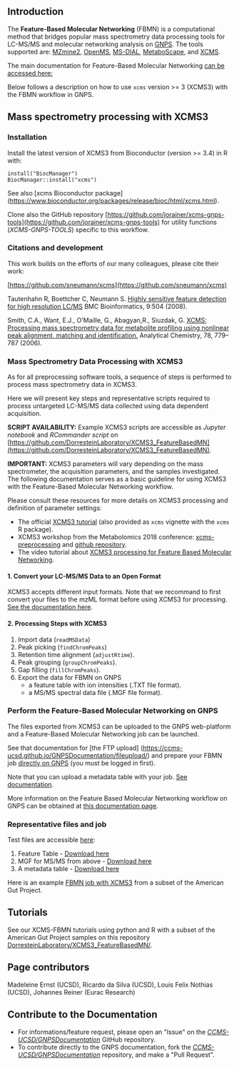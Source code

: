 ## Introduction

The **Feature-Based Molecular Networking** (FBMN) is a computational method that bridges popular mass spectrometry data processing tools for LC-MS/MS and molecular networking analysis on [GNPS](http://gnps.ucsd.edu). The tools supported are: [MZmine2](featurebasedmolecularnetworking-with-mzmine2.md), [OpenMS](featurebasedmolecularnetworking-with-openms.md), [MS-DIAL](featurebasedmolecularnetworking-with-ms-dial.md), [MetaboScape](featurebasedmolecularnetworking-with-metaboscape.md), and [XCMS](featurebasedmolecularnetworking-with-xcms3.md).

The main documentation for Feature-Based Molecular Networking [can be accessed here:](featurebasedmolecularnetworking.md)

Below follows a description on how to use `xcms` version >= 3 (XCMS3) with the
FBMN workflow in GNPS.

## Mass spectrometry processing with XCMS3

### Installation

Install the latest version of XCMS3 from Bioconductor (version >= 3.4) in R
with:

```
install("BiocManager")
BiocManager::install("xcms")
```

See also [xcms Bioconductor package] (https://www.bioconductor.org/packages/release/bioc/html/xcms.html).

Clone also the GitHub repository
[https://github.com/jorainer/xcms-gnps-tools](https://github.com/jorainer/xcms-gnps-tools)
for utility functions (*XCMS-GNPS-TOOLS*) specific to this workflow.

### Citations and development

This work builds on the efforts of our many colleagues, please cite their work:

[https://github.com/sneumann/xcms](https://github.com/sneumann/xcms)

Tautenhahn R, Boettcher C, Neumann S. [Highly sensitive feature detection for
high resolution LC/MS](https://doi.org/10.1186/1471-2105-9-504) BMC
Bioinformatics, 9:504 (2008).

Smith, C.A., Want, E.J., O'Maille, G., Abagyan,R., Siuzdak, G. [XCMS: Processing
mass spectrometry data for metabolite profiling using nonlinear peak alignment, matching and identification.](https://pubs.acs.org/doi/10.1021/ac051437y)
Analytical Chemistry, 78, 779–787 (2006).


### Mass Spectrometry Data Processing with XCMS3

As for all preprocessing software tools, a sequence of steps is performed to
process mass spectrometry data in XCMS3.

Here we will present key steps and representative scripts required to process
untargeted LC-MS/MS data collected using data dependent acquisition.

**SCRIPT AVAILABILITY:** Example XCMS3 scripts are accessible as *Jupyter
notebook* and *RCommander script* on
[https://github.com/DorresteinLaboratory/XCMS3_FeatureBasedMN](https://github.com/DorresteinLaboratory/XCMS3_FeatureBasedMN).

**IMPORTANT:** XCMS3 parameters will vary depending on the mass spectrometer,
the acquisition parameters, and the samples investigated. The following
documentation serves as a basic guideline for using XCMS3 with the Feature-Based
Molecular Networking workflow.

Please consult these resources for more details on XCMS3 processing and
definition of parameter settings:

- The official [XCMS3
  tutorial](https://bioconductor.org/packages/release/bioc/vignettes/xcms/inst/doc/xcms.html)
  (also provided as `xcms` vignette with the `xcms` R package).
- XCMS3 workshop from the Metabolomics 2018 conference:
  [xcms-preprocessing](https://jorainer.github.io/metabolomics2018/xcms-preprocessing.html)
  and [github repository](https://github.com/jorainer/metabolomics2018).
- The video tutorial about [XCMS3 processing for Feature Based Molecular Networking](tutorials/americangutxcms3.md).

#### 1. Convert your LC-MS/MS Data to an Open Format

XCMS3 accepts different input formats. Note that we recommand to first convert
your files to the mzML format before using XCMS3 for processing. [See the
documentation here](fileconversion.md).

#### 2. Processing Steps with XCMS3

1. Import data (`readMSData`)
2. Peak picking (`findChromPeaks`)
3. Retention time alignment (`adjustRtime`).
4. Peak grouping (`groupChromPeaks`).
5. Gap filling (`fillChromPeaks`).
6. Export the data for FBMN on GNPS
	-	a feature table with ion intensities (.TXT file format).
	- 	a MS/MS spectral data file (.MGF file format).
	
### Perform the Feature-Based Molecular Networking on GNPS

The files exported from XCMS3 can be uploaded to the GNPS web-platform and a
Feature-Based Molecular Networking job can be launched.

See that documentation for [the FTP upload]
(https://ccms-ucsd.github.io/GNPSDocumentation/fileupload/) and prepare your
FBMN job [directly on
GNPS](https://gnps.ucsd.edu/ProteoSAFe/index.jsp?params=%7B%22workflow%22:%22FEATURE-BASED-MOLECULAR-NETWORKING%22,%22library_on_server%22:%22d.speclibs;%22%7D)
(you must be logged in first).

Note that you can upload a metadata table with your job. [See
documentation](networking.md#metadata).

More information on the Feature Based Molecular Networking workflow on GNPS can
be obtained at [this documentation page](featurebasedmolecularnetworking.md).

### Representative files and job

Test files are accessible [here](tutorials/AG_tutorial_files/):

1. Feature Table - [Download here](tutorials/AG_tutorial_files/XCMS3-GNPS_AG_test_featuretable.txt)
2. MGF for MS/MS from above - [Download here](tutorials/AG_tutorial_files/XCMS3-GNPS_AG_test_GNPS.mgf)
3. A metadata table - [Download here](tutorials/AG_tutorial_files/metadata_GNPS_table_AMG_key_ones_cleaned.txt)

Here is an example [FBMN job with XCMS3](https://proteomics2.ucsd.edu/ProteoSAFe/status.jsp?task=f3f28a930b334dd09f310795fceae4cd) from a subset of the American Gut Project.

## Tutorials

See our XCMS-FBMN tutorials using python and R with a subset of the American Gut Project samples on this repository [DorresteinLaboratory/XCMS3_FeatureBasedMN/](https://github.com/DorresteinLaboratory/XCMS3_FeatureBasedMN/).

## Page contributors

Madeleine Ernst (UCSD), Ricardo da Silva (UCSD), Louis Felix Nothias (UCSD), Johannes Reiner (Eurac Research)

## Contribute to the Documentation

- For informations/feature request, please open an "Issue" on the [*CCMS-UCSD/GNPSDocumentation*]((https://github.com/CCMS-UCSD/GNPSDocumentation)) GitHub repository.
- To contribute directly to the GNPS documentation, fork the [*CCMS-UCSD/GNPSDocumentation*]((https://github.com/CCMS-UCSD/GNPSDocumentation)) repository, and make a "Pull Request".